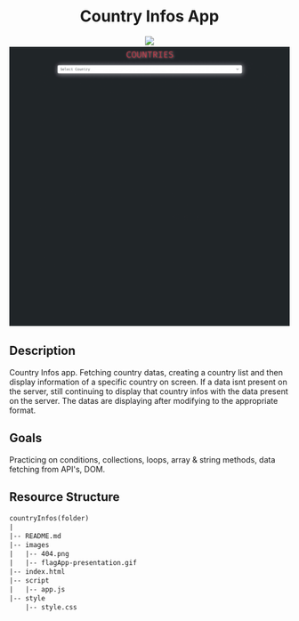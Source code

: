 <div align=center>
	<h1>Country Infos App</h1>
</div>

<div align="center">
	<a href="https://ehkarabas.github.io/js-exercises/interactiveJSexercises/countryInfos/">
		<img src="https://img.shields.io/badge/live-%23.svg?&style=for-the-badge&logo=www&logoColor=white%22&color=black">
	</a>
	<br>
	<img src="./images/countryInfos-presentation.gif"/>
</div>

## Description

Country Infos app. Fetching country datas, creating a country list and then display information of a specific country on screen. 
If a data isnt present on the server, still continuing to display that country infos with the data present on the server.
The datas are displaying after modifying to the appropriate format.

## Goals

Practicing on conditions, collections, loops, array & string methods, data fetching from API's, DOM.


## Resource Structure 

```
countryInfos(folder)
|
|-- README.md
|-- images
|   |-- 404.png
|   |-- flagApp-presentation.gif
|-- index.html
|-- script
|   |-- app.js
|-- style
    |-- style.css
```


